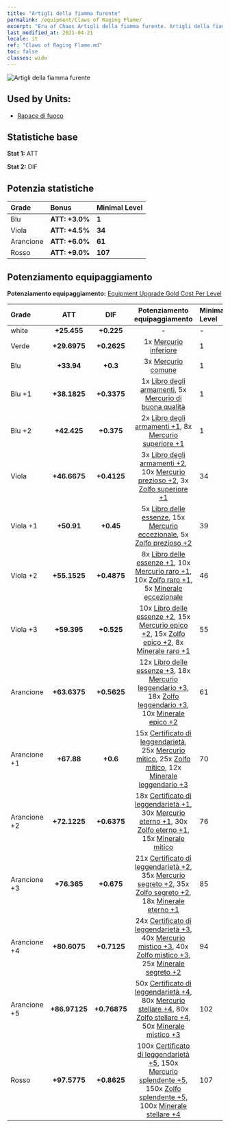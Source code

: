 ```yaml
---
title: "Artigli della fiamma furente"
permalink: /equipment/Claws of Raging Flame/
excerpt: "Era of Chaos Artigli della fiamma furente. Artigli della fiamma furente"
last_modified_at: 2021-04-21
locale: it
ref: "Claws of Raging Flame.md"
toc: false
classes: wide
---
```


  ![Artigli della fiamma furente](/images/e/e_9073.png)

## Used by Units:

* [Rapace di fuoco](/it/units/Firebird/) 


## Statistiche base
 **Stat 1:** ATT

 **Stat 2:** DIF

## Potenzia statistiche

  |     Grade    |   Bonus | Minimal Level | 
  |:-------------|:--------|:--------------| 
  | Blu | **ATT: +3.0%** | **1** | 
  | Viola | **ATT: +4.5%** | **34** | 
  | Arancione | **ATT: +6.0%** | **61** | 
  | Rosso | **ATT: +9.0%** | **107** | 


## Potenziamento equipaggiamento
 **Potenziamento equipaggiamento:** [Equipment Upgrade Gold Cost Per Level](/equipment/EquipmentUpgradeCostPerLevel/) 

  |          Grade      | ATT | DIF | Potenziamento equipaggiamento | Minimal Level |
  |:--------------------|:---------:|:---------:|:----------------:|:--------------|
  | white | **+25.455** | **+0.225** | - | - |
  | Verde | **+29.6975** | **+0.2625** | 1x [Mercurio inferiore](/it/Items/mat_2/) | 1 |
  | Blu | **+33.94** | **+0.3** | 3x [Mercurio comune](/it/Items/mat_8/) | 1 |
  | Blu +1 | **+38.1825** | **+0.3375** | 1x [Libro degli armamenti](/it/Items/mat_18/), 5x [Mercurio di buona qualità](/it/Items/mat_14/) | 1 |
  | Blu +2 | **+42.425** | **+0.375** | 2x [Libro degli armamenti +1](/it/Items/mat_25/), 8x [Mercurio superiore +1](/it/Items/mat_21/) | 1 |
  | Viola | **+46.6675** | **+0.4125** | 3x [Libro degli armamenti +2](/it/Items/mat_32/), 10x [Mercurio prezioso +2](/it/Items/mat_28/), 3x [Zolfo superiore +1](/it/Items/mat_22/) | 34 |
  | Viola +1 | **+50.91** | **+0.45** | 5x [Libro delle essenze](/it/Items/mat_39/), 15x [Mercurio eccezionale](/it/Items/mat_35/), 5x [Zolfo prezioso +2](/it/Items/mat_29/) | 39 |
  | Viola +2 | **+55.1525** | **+0.4875** | 8x [Libro delle essenze +1](/it/Items/mat_46/), 10x [Mercurio raro +1](/it/Items/mat_42/), 10x [Zolfo raro +1](/it/Items/mat_43/), 5x [Minerale eccezionale](/it/Items/mat_33/) | 46 |
  | Viola +3 | **+59.395** | **+0.525** | 10x [Libro delle essenze +2](/it/Items/mat_53/), 15x [Mercurio epico +2](/it/Items/mat_49/), 15x [Zolfo epico +2](/it/Items/mat_50/), 8x [Minerale raro +1](/it/Items/mat_40/) | 55 |
  | Arancione | **+63.6375** | **+0.5625** | 12x [Libro delle essenze +3](/it/Items/mat_60/), 18x [Mercurio leggendario +3](/it/Items/mat_56/), 18x [Zolfo leggendario +3](/it/Items/mat_57/), 10x [Minerale epico +2](/it/Items/mat_47/) | 61 |
  | Arancione +1 | **+67.88** | **+0.6** | 15x [Certificato di leggendarietà](/it/Items/mat_67/), 25x [Mercurio mitico](/it/Items/mat_63/), 25x [Zolfo mitico](/it/Items/mat_64/), 12x [Minerale leggendario +3](/it/Items/mat_54/) | 70 |
  | Arancione +2 | **+72.1225** | **+0.6375** | 18x [Certificato di leggendarietà +1](/it/Items/mat_74/), 30x [Mercurio eterno +1](/it/Items/mat_70/), 30x [Zolfo eterno +1](/it/Items/mat_71/), 15x [Minerale mitico](/it/Items/mat_61/) | 76 |
  | Arancione +3 | **+76.365** | **+0.675** | 21x [Certificato di leggendarietà +2](/it/Items/mat_81/), 35x [Mercurio segreto +2](/it/Items/mat_77/), 35x [Zolfo segreto +2](/it/Items/mat_78/), 18x [Minerale eterno +1](/it/Items/mat_68/) | 85 |
  | Arancione +4 | **+80.6075** | **+0.7125** | 24x [Certificato di leggendarietà +3](/it/Items/mat_88/), 40x [Mercurio mistico +3](/it/Items/mat_84/), 40x [Zolfo mistico +3](/it/Items/mat_85/), 25x [Minerale segreto +2](/it/Items/mat_75/) | 94 |
  | Arancione +5 | **+86.97125** | **+0.76875** | 50x [Certificato di leggendarietà +4](/it/Items/mat_95/), 80x [Mercurio stellare +4](/it/Items/mat_91/), 80x [Zolfo stellare +4](/it/Items/mat_92/), 50x [Minerale mistico +3](/it/Items/mat_82/) | 102 |
  | Rosso | **+97.5775** | **+0.8625** | 100x [Certificato di leggendarietà +5](/it/Items/mat_102/), 150x [Mercurio splendente +5](/it/Items/mat_98/), 150x [Zolfo splendente +5](/it/Items/mat_99/), 100x [Minerale stellare +4](/it/Items/mat_89/) | 107 |

